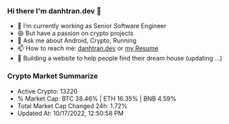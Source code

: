 ### Hi there I'm danhtran.dev 👋

- 🔭 I’m currently working as Senior Software Engineer
- 😄 But have a passion on crypto projects
- 💬 Ask me about Android, Crypto, Running 
- 📫 How to reach me: <a href="https://danhtran.dev" target="_blank">danhtran.dev</a> or <a href="Developer-Resume.pdf" target="_blank">my Resume</a>
- 🌱 Building a website to help people find their dream house (updating ...)

### Crypto Market Summarize
- Active Crypto: 13220
- % Market Cap: BTC 38.46% | ETH 16.35% | BNB 4.59%
- Total Market Cap Changed 24h: 1.72%
- Updated At: 10/17/2022, 12:50:58 PM
